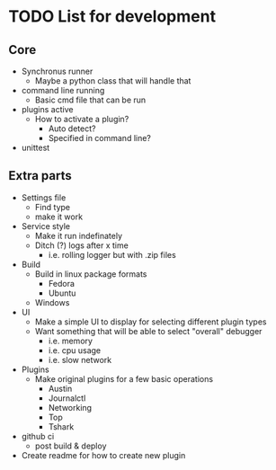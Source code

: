 # TODO List for development
## Core
- Synchronus runner
    - Maybe a python class that will handle that
- command line running
    - Basic cmd file that can be run
- plugins active
    - How to activate a plugin?
        - Auto detect?
        - Specified in command line?
- unittest


## Extra parts
- Settings file
    - Find type
    - make it work
- Service style
    - Make it run indefinately
    - Ditch (?) logs after x time
        - i.e. rolling logger but with .zip files
- Build
    - Build in linux package formats
        - Fedora
        - Ubuntu
    - Windows
- UI
    - Make a simple UI to display for selecting different plugin types
    - Want something that will be able to select "overall" debugger
        - i.e. memory
        - i.e. cpu usage
        - i.e. slow network
- Plugins
    - Make original plugins for a few basic operations
        - Austin
        - Journalctl
        - Networking
        - Top
        - Tshark
- github ci
    - post build & deploy
- Create readme for how to create new plugin
